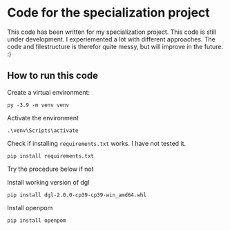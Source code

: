 # Code for the specialization project

This code has been written for my specialization project. This code is still under development. I experiemented a lot with different approaches. The code and filestructure is therefor quite messy, but will improve in the future. :)

## How to run this code

Create a virtual environment:

```py -3.9 -m venv venv```

Activate the environment 

```.\venv\Scripts\activate```

Check if installing `requirements.txt` works. I have not tested it. 

```pip install requirements.txt```

Try the procedure below if not

Install working version of dgl

```pip install dgl-2.0.0-cp39-cp39-win_amd64.whl```

Install openpom

```pip install openpom```


